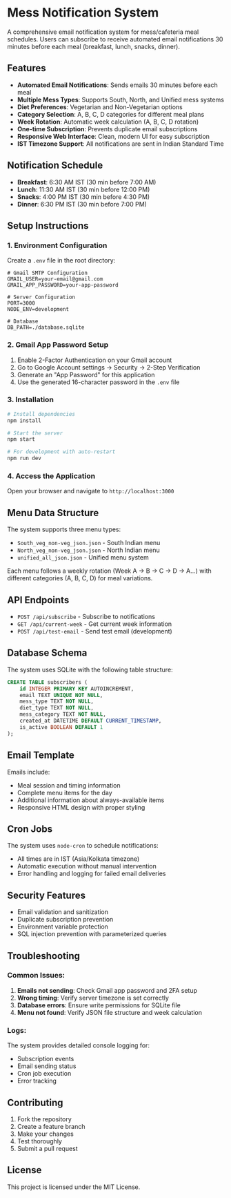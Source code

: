 # Mess Notification System

A comprehensive email notification system for mess/cafeteria meal schedules. Users can subscribe to receive automated email notifications 30 minutes before each meal (breakfast, lunch, snacks, dinner).

## Features

- **Automated Email Notifications**: Sends emails 30 minutes before each meal
- **Multiple Mess Types**: Supports South, North, and Unified mess systems
- **Diet Preferences**: Vegetarian and Non-Vegetarian options
- **Category Selection**: A, B, C, D categories for different meal plans
- **Week Rotation**: Automatic week calculation (A, B, C, D rotation)
- **One-time Subscription**: Prevents duplicate email subscriptions
- **Responsive Web Interface**: Clean, modern UI for easy subscription
- **IST Timezone Support**: All notifications are sent in Indian Standard Time

## Notification Schedule

- **Breakfast**: 6:30 AM IST (30 min before 7:00 AM)
- **Lunch**: 11:30 AM IST (30 min before 12:00 PM)  
- **Snacks**: 4:00 PM IST (30 min before 4:30 PM)
- **Dinner**: 6:30 PM IST (30 min before 7:00 PM)

## Setup Instructions

### 1. Environment Configuration

Create a `.env` file in the root directory:

```env
# Gmail SMTP Configuration
GMAIL_USER=your-email@gmail.com
GMAIL_APP_PASSWORD=your-app-password

# Server Configuration
PORT=3000
NODE_ENV=development

# Database
DB_PATH=./database.sqlite
```

### 2. Gmail App Password Setup

1. Enable 2-Factor Authentication on your Gmail account
2. Go to Google Account settings → Security → 2-Step Verification
3. Generate an "App Password" for this application
4. Use the generated 16-character password in the `.env` file

### 3. Installation

```bash
# Install dependencies
npm install

# Start the server
npm start

# For development with auto-restart
npm run dev
```

### 4. Access the Application

Open your browser and navigate to `http://localhost:3000`

## Menu Data Structure

The system supports three menu types:
- `South_veg_non-veg_json.json` - South Indian menu
- `North_veg_non-veg_json.json` - North Indian menu  
- `unified_all_json.json` - Unified menu system

Each menu follows a weekly rotation (Week A → B → C → D → A...) with different categories (A, B, C, D) for meal variations.

## API Endpoints

- `POST /api/subscribe` - Subscribe to notifications
- `GET /api/current-week` - Get current week information
- `POST /api/test-email` - Send test email (development)

## Database Schema

The system uses SQLite with the following table structure:

```sql
CREATE TABLE subscribers (
    id INTEGER PRIMARY KEY AUTOINCREMENT,
    email TEXT UNIQUE NOT NULL,
    mess_type TEXT NOT NULL,
    diet_type TEXT NOT NULL,
    mess_category TEXT NOT NULL,
    created_at DATETIME DEFAULT CURRENT_TIMESTAMP,
    is_active BOOLEAN DEFAULT 1
);
```

## Email Template

Emails include:
- Meal session and timing information
- Complete menu items for the day
- Additional information about always-available items
- Responsive HTML design with proper styling

## Cron Jobs

The system uses `node-cron` to schedule notifications:
- All times are in IST (Asia/Kolkata timezone)
- Automatic execution without manual intervention
- Error handling and logging for failed email deliveries

## Security Features

- Email validation and sanitization
- Duplicate subscription prevention
- Environment variable protection
- SQL injection prevention with parameterized queries

## Troubleshooting

### Common Issues:

1. **Emails not sending**: Check Gmail app password and 2FA setup
2. **Wrong timing**: Verify server timezone is set correctly
3. **Database errors**: Ensure write permissions for SQLite file
4. **Menu not found**: Verify JSON file structure and week calculation

### Logs:

The system provides detailed console logging for:
- Subscription events
- Email sending status
- Cron job execution
- Error tracking

## Contributing

1. Fork the repository
2. Create a feature branch
3. Make your changes
4. Test thoroughly
5. Submit a pull request

## License

This project is licensed under the MIT License.